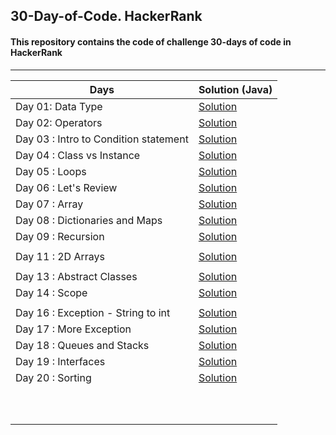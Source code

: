 ## 30-Day-of-Code. HackerRank
#### This repository contains the code of challenge 30-days of code in HackerRank

------



| Days              | Solution (Java)                                              |
| ----------------- | ------------------------------------------------------------ |
| Day 01: Data Type | [Solution](https://github.com/mohitsingla123/30-Day-of-Code.-HackerRank/blob/master/Day_01_Data_Types.java) |
| Day 02: Operators | [Solution](https://github.com/mohitsingla123/30-Day-of-Code.-HackerRank/blob/master/Day_02_Operators.java)  |
|Day 03 : Intro to Condition statement |[Solution](https://github.com/mohitsingla123/30-Day-of-Code.-HackerRank/blob/master/Day_03_Intro_To_Condition.java)|
|Day 04 : Class vs Instance |[Solution](https://github.com/mohitsingla123/30-Day-of-Code.-HackerRank/blob/master/Day_04_Classes_vs_Intance.java)|
|Day 05 : Loops     |[Solution](https://github.com/mohitsingla123/30-Day-of-Code.-HackerRank/blob/master/Day_05_Loops.java)|
|Day 06 : Let's Review |[Solution](https://github.com/mohitsingla123/30-Day-of-Code.-HackerRank/blob/master/Day_06_Lets_Review.java) |
|Day 07 : Array     | [Solution](https://github.com/mohitsingla123/30-Day-of-Code.-HackerRank/blob/master/Day_07_Array.java) |
|Day 08 : Dictionaries and Maps| [Solution](https://github.com/mohitsingla123/30-Day-of-Code.-HackerRank/blob/master/Day_08_Dictionaries_and_maps.java)|
|Day 09 : Recursion | [Solution](https://github.com/mohitsingla123/30-Day-of-Code.-HackerRank/blob/master/Day_09_Recursion.java)|
|                   |                                                              |
|Day 11 : 2D Arrays | [Solution](https://github.com/mohitsingla123/30-Day-of-Code.-HackerRank/blob/master/Day_11_2D_array.java) |
|                   |                                                              |
| Day 13 : Abstract Classes | [Solution](https://github.com/mohitsingla123/30-Day-of-Code.-HackerRank/blob/master/Day_13_Abstract_classes.java) |
| Day 14 : Scope    | [Solution](https://github.com/mohitsingla123/30-Day-of-Code.-HackerRank/blob/master/Day_14_Scope.java) |
|                   |                                                              |
| Day 16 : Exception - String to int| [Solution](https://github.com/mohitsingla123/30-Day-of-Code.-HackerRank/blob/master/Day_16_Exception_String_to_int.java)|
| Day 17 : More Exception| [Solution](https://github.com/mohitsingla123/30-Day-of-Code.-HackerRank/blob/master/Day_17_More_Exception.java)|
| Day 18 : Queues and Stacks | [Solution](https://github.com/mohitsingla123/30-Day-of-Code.-HackerRank/blob/master/Day_18_Queues_And_Stacaks.java)|
| Day 19 : Interfaces|  [Solution](https://github.com/mohitsingla123/30-Day-of-Code.-HackerRank/blob/master/Day_19_Interfaces.java) |
| Day 20 : Sorting  | [Solution](https://github.com/mohitsingla123/30-Day-of-Code.-HackerRank/blob/master/Day_20_Sorting.java) |
|                   |                                                              |
|                   |                                                              |
|                   |                                                              |
|                   |                                                              |
|                   |                                                              |
|                   |                                                              |
|                   |                                                              |
|                   |                                                              |
|                   |                                                              |
|                   |                                                              |

